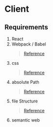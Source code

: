 # Client

## Requirements

1. React
2. Webpack / Babel
   > [Reference](https://www.valentinog.com/blog/babel/)
3. css
   > [Reference](https://webpack.js.org/loaders/sass-loader/)
4. absolute Path
   > [Reference](https://im-developer.tistory.com/186)
5. file Structure
   > [Reference](https://ui.toast.com/weekly-pick/ko_20200213/)
6. semantic web
